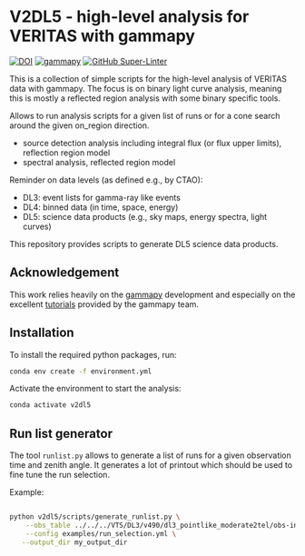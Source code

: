 # V2DL5 - high-level analysis for VERITAS with gammapy

[![DOI](https://zenodo.org/badge/673002313.svg)](https://zenodo.org/badge/latestdoi/673002313)
[![gammapy](https://img.shields.io/badge/powered%20by-gammapy-orange.svg?style=flat)](https://www.gammapy.org/)
[![GitHub Super-Linter](https://github.com/GernotMaier/V2DL5/actions/workflows/linter.yml/badge.svg)](https://github.com/marketplace/actions/super-linter)

This is a collection of simple scripts for the high-level analysis of VERITAS data with gammapy.
The focus is on binary light curve analysis, meaning this is mostly a reflected region analysis with some binary specific tools.

Allows to run analysis scripts for a given list of runs or for a cone search around the given on\_region direction.

- source detection analysis including integral flux (or flux upper limits), reflection region model
- spectral analysis, reflected region model

Reminder on data levels (as defined e.g., by CTAO):

- DL3: event lists for gamma-ray like events
- DL4: binned data (in time, space, energy)
- DL5: science data products (e.g., sky maps, energy spectra, light curves)

This repository provides scripts to generate DL5 science data products.

## Acknowledgement

This work relies heavily on the [gammapy](https://gammapy.org/) development and especially on the excellent [tutorials](https://docs.gammapy.org/1.1/tutorials/index.html) provided by the gammapy team.

## Installation

To install the required python packages, run:

```bash
conda env create -f environment.yml
```

Activate the environment to start the analysis:

```bash
conda activate v2dl5
```

## Run list generator

The tool `runlist.py` allows to generate a list of runs for a given observation time and zenith angle.
It generates a lot of printout which should be used to fine tune the run selection.

Example:

```bash

python v2dl5/scripts/generate_runlist.py \
    --obs_table ../../../VTS/DL3/v490/dl3_pointlike_moderate2tel/obs-index.fits.gz \
    --config examples/run_selection.yml \
   --output_dir my_output_dir
```
